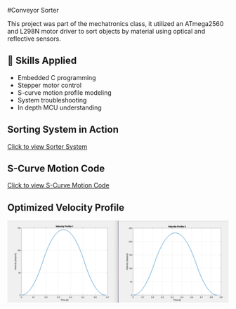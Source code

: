 #Conveyor Sorter

This project was part of the mechatronics class, it utilized an ATmega2560 and L298N motor driver to sort objects by material using optical and reflective sensors.

## 🚀 Skills Applied
- Embedded C programming
- Stepper motor control
- S-curve motion profile modeling
- System troubleshooting
- In depth MCU understanding

## Sorting System in Action
[Click to view Sorter System](../images/sorter.jpg)

## S-Curve Motion Code
[Click to view S-Curve Motion Code](stepper_acceleration.m)

## Optimized Velocity Profile
![Click to view velocity profile](velocity_profiles.png)


